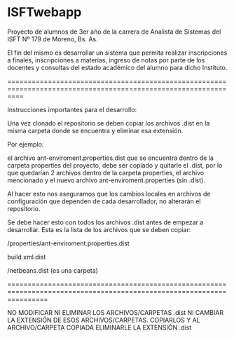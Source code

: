 ISFTwebapp
==========

Proyecto de alumnos de 3er año de la carrera de Analista de Sistemas del ISFT Nº 179 de Moreno, Bs. As.

El fin del mismo es desarrollar un sistema que permita realizar inscripciones a finales, inscripciones a materias,
ingreso de notas por parte de los docentes y consultas del estado académico del alumno para dicho Instituto.

================================================================================================================

Instrucciones importantes para el desarrollo:

Una vez clonado el repositorio se deben copiar los archivos .dist en la misma carpeta donde se encuentra y eliminar
esa extensión.

Por ejemplo:

el archivo ant-enviroment.properties.dist que se encuentra dentro de la carpeta properties del proyecto, debe ser 
copiado y quitarle el .dist, por lo que quedarían 2 archivos dentro de la carpeta properties, el archivo mencionado y
el nuevo archivo ant-enviroment.properties (sin .dist).


Al hacer esto nos aseguramos que los cambios locales en archivos de configuración que dependen de cada desarrollador,
no alterarán el repositorio.

Se debe hacer esto con todos los archivos .dist antes de empezar a desarrollar. Esta es la lista de los archivos que 
se deben copiar:

/properties/ant-enviroment.properties.dist

build.xml.dist

/netbeans.dist (es una carpeta)


======================================================================================================================

NO MODIFICAR NI ELIMINAR LOS ARCHIVOS/CARPETAS .dist NI CAMBIAR LA EXTENSIÓN DE ESOS ARCHIVOS/CARPETAS. COPIARLOS Y
AL ARCHIVO/CARPETA COPIADA ELIMINARLE LA EXTENSIÓN .dist
